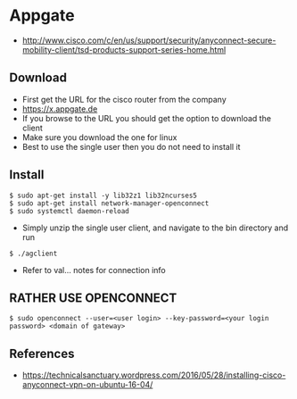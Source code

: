 # Appgate
* http://www.cisco.com/c/en/us/support/security/anyconnect-secure-mobility-client/tsd-products-support-series-home.html

## Download
* First get the URL for the cisco router from the company
 * https://x.appgate.de
 * If you browse to the URL you should get the option to download the client
* Make sure you download the one for linux
 * Best to use the single user then you do not need to install it

 
## Install
```
$ sudo apt-get install -y lib32z1 lib32ncurses5
$ sudo apt-get install network-manager-openconnect
$ sudo systemctl daemon-reload
```
* Simply unzip the single user client, and navigate to the bin directory and run
```
$ ./agclient
```
* Refer to val... notes for connection info

## RATHER USE OPENCONNECT
```
$ sudo openconnect --user=<user login> --key-password=<your login password> <domain of gateway>
```
 ## References
 * https://technicalsanctuary.wordpress.com/2016/05/28/installing-cisco-anyconnect-vpn-on-ubuntu-16-04/
